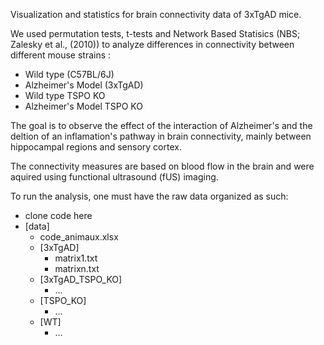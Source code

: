 Visualization and statistics for brain connectivity data of 3xTgAD mice. 

We used permutation tests, t-tests and  Network Based Statisics (NBS; Zalesky et al., (2010)) to analyze differences in connectivity between different mouse strains :
- Wild type (C57BL/6J)
- Alzheimer's Model (3xTgAD)
- Wild type TSPO KO
- Alzheimer's Model TSPO KO

The goal is to observe the effect of the interaction of Alzheimer's and the deltion of an inflamation's pathway in brain connectivity, mainly between hippocampal regions and sensory cortex. 

The connectivity measures are based on blood flow in the brain and were aquired using functional ultrasound (fUS) imaging.

To run the analysis, one must have the raw data organized as such: 


* clone code here
* [data]
  * code_animaux.xlsx
  * [3xTgAD]
    * matrix1.txt
    * matrixn.txt
  * [3xTgAD_TSPO_KO]
    * ...
  * [TSPO_KO]
    * ...
  * [WT]
    * ...


